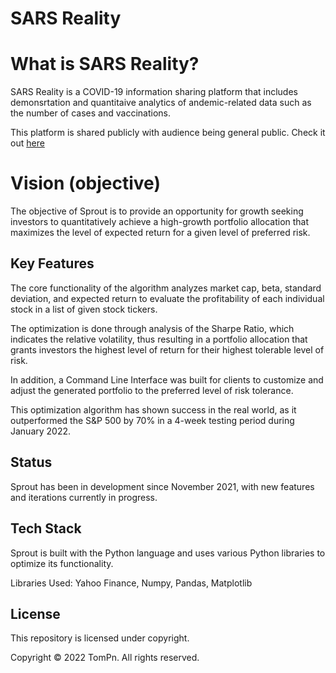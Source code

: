 # SARS Reality

# What is SARS Reality?
SARS Reality is a COVID-19 information sharing platform that includes demonsrtation and quantitaive analytics of andemic-related data such as the number of cases and vaccinations.

This platform is shared publicly with audience being general public. Check it out [here](https://tompn.github.io/SARS-Reality/)

# Vision (objective)
The objective of Sprout is to provide an opportunity for growth seeking investors to quantitatively achieve a high-growth portfolio allocation that maximizes the level of expected return for a given level of preferred risk.

## Key Features
The core functionality of the algorithm analyzes market cap, beta, standard deviation, and expected return to evaluate the profitability of each individual stock in a list of given stock tickers.

The optimization is done through analysis of the Sharpe Ratio, which indicates the relative volatility, thus resulting in a portfolio allocation that grants investors the highest level of return for their highest tolerable level of risk.

In addition, a Command Line Interface was built for clients to customize and adjust the generated portfolio to the preferred level of risk tolerance.

This optimization algorithm has shown success in the real world, as it outperformed the S&P 500 by 70% in a 4-week testing period during January 2022.

## Status
Sprout has been in development since November 2021, with new features and iterations currently in progress.

## Tech Stack
Sprout is built with the Python language and uses various Python libraries to optimize its functionality.

Libraries Used: Yahoo Finance, Numpy, Pandas, Matplotlib

## License
This repository is licensed under copyright.

Copyright © 2022 TomPn. All rights reserved.
